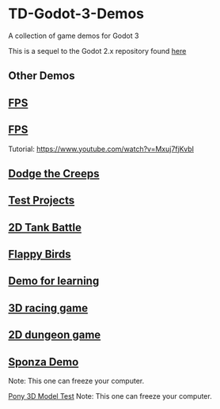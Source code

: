 # TD-Godot-3-Demos
A collection of game demos for Godot 3

This is a sequel to the Godot 2.x repository found [here](https://github.com/TutorialDoctor/TD-Godot-Games)

## Other Demos

## [FPS](https://github.com/TwistedTwigleg/Godot_FPS_Tutorial/tree/part_3)

## [FPS](https://github.com/turtletooth/GodotFirstPersonController) 
Tutorial: https://www.youtube.com/watch?v=Mxuj7fjKvbI

## [**Dodge the Creeps**](https://github.com/kidscancode/Godot3_dodge)

## [**Test Projects**](https://github.com/BastiaanOlij/godot3_test_projects)

## [**2D Tank Battle**](https://github.com/kidscancode/Godot3_tanks)

## [**Flappy Birds**](~~https://github.com/microlabig/FlappyBirds_godot3_0~~)

## [**Demo for learning**](https://github.com/gattila/gamedemo)

## [**3D racing game**](https://github.com/Zireael07/FreeRoamRoguelikeRacerPrototype)

## [**2D dungeon game**](https://github.com/oxben/Dungeon)

## [**Sponza Demo**](https://github.com/Calinou/godot-sponza)
Note: This one can freeze your computer.

[Pony 3D Model Test](https://github.com/Calinou/godot-mlp-models)
Note: This one can freeze your computer.
